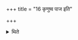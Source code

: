 +++
title = "16 कृणुष्व पाज इति"

+++

<details><summary>थिते</summary>

कृणुष्व पाज इति रक्षोघ्नीः पराचीः सामिधेनीरम्वाह १६
</details>
